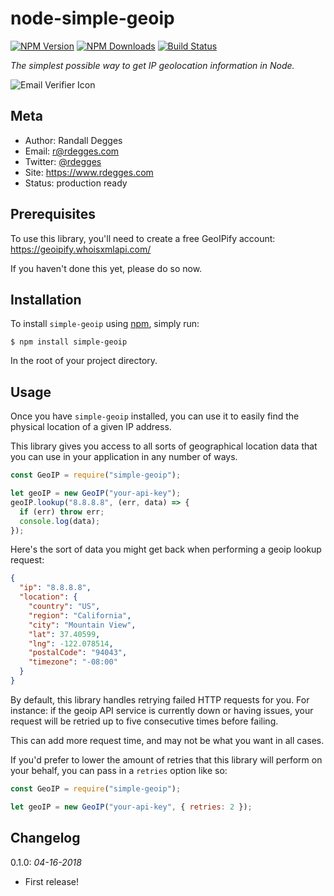 # node-simple-geoip

[![NPM Version](https://img.shields.io/npm/v/simple-geoip.svg?style=flat)](https://npmjs.org/package/simple-geoip)
[![NPM Downloads](http://img.shields.io/npm/dm/simple-geoip.svg?style=flat)](https://npmjs.org/package/simple-geoip)
[![Build Status](https://img.shields.io/travis/whois-api-llc/node-simple-geoip.svg?style=flat)](https://travis-ci.org/whois-api-llc/node-simple-geoip)

*The simplest possible way to get IP geolocation information in Node.*

![Email Verifier Icon](https://github.com/whois-api-llc/node-simple-geoip/raw/master/images/geoip.png)


## Meta

- Author: Randall Degges
- Email: r@rdegges.com
- Twitter: [@rdegges](https://twitter.com/rdegges)
- Site: https://www.rdegges.com
- Status: production ready


## Prerequisites

To use this library, you'll need to create a free GeoIPify account:
https://geoipify.whoisxmlapi.com/

If you haven't done this yet, please do so now.


## Installation

To install `simple-geoip` using [npm](https://www.npmjs.org/), simply run:

```console
$ npm install simple-geoip
```

In the root of your project directory.


## Usage

Once you have `simple-geoip` installed, you can use it to easily find the
physical location of a given IP address.

This library gives you access to all sorts of geographical location data that
you can use in your application in any number of ways.

```javascript
const GeoIP = require("simple-geoip");

let geoIP = new GeoIP("your-api-key");
geoIP.lookup("8.8.8.8", (err, data) => {
  if (err) throw err;
  console.log(data);
});
```

Here's the sort of data you might get back when performing a geoip lookup
request:

```json
{
  "ip": "8.8.8.8",
  "location": {
    "country": "US",
    "region": "California",
    "city": "Mountain View",
    "lat": 37.40599,
    "lng": -122.078514,
    "postalCode": "94043",
    "timezone": "-08:00"
  }
}
```

By default, this library handles retrying failed HTTP requests for you. For
instance: if the geoip API service is currently down or having issues,
your request will be retried up to five consecutive times before failing.

This can add more request time, and may not be what you want in all cases.

If you'd prefer to lower the amount of retries that this library will perform on
your behalf, you can pass in a `retries` option like so:

```javascript
const GeoIP = require("simple-geoip");

let geoIP = new GeoIP("your-api-key", { retries: 2 });
```


## Changelog

0.1.0: *04-16-2018*

- First release!
